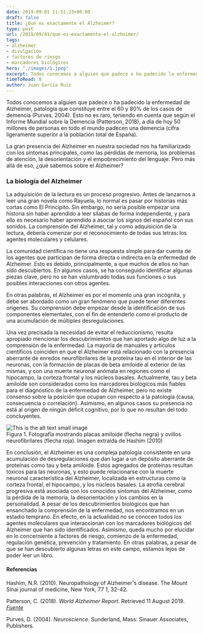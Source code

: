 ```yaml
---
date: 2019-09-01 11:51:23+00:00
draft: false
title: ¿Qué es exactamente el Alzheimer?
type: post
url: /2019/09/01/que-es-exactamente-el-alzheimer/
tags:
- alzheimer
- divulgación
- factores de riesgo
- marcadores biológicos
hero: "./images/1.jpeg"
excerpt: Todos conocemos a alguien que padece o ha padecido la enfermedad de Alzheimer, patología que constituye entre el 60 y 80% de los casos de demencia (Purves, 2004). Esto no es raro, teniendo en cuenta que según el Informe Mundial sobre la Demencia (Patterson, 2018), a día de hoy 50 millones de personas en todo el mundo padecen una demencia (cifra ligeramente superior a la población total de España).
timeToRead: 8
author: Juan García Ruiz
---
```


Todos conocemos a alguien que padece o ha padecido la enfermedad de Alzheimer, patología que constituye entre el 60 y 80% de los casos de demencia (Purves, 2004). Esto no es raro, teniendo en cuenta que según el Informe Mundial sobre la Demencia (Patterson, 2018), a día de hoy 50 millones de personas en todo el mundo padecen una demencia (cifra ligeramente superior a la población total de España).

La gran presencia del Alzheimer en nuestra sociedad nos ha familiarizado con los síntomas principales, como las pérdidas de memoria, los problemas de atención, la desorientación y el empobrecimiento del lenguaje. Pero más allá de eso, ¿qué sabemos sobre el Alzheimer?

### La biología del Alzheimer

La adquisición de la lectura es un proceso progresivo. Antes de lanzarnos a leer una gran novela como Rayuela, lo normal es pasar por historias más cortas como El Principito. Sin embargo, no sería posible empezar una historia sin haber aprendido a leer sílabas de forma independiente, y para ello es necesario haber aprendido a asociar los signos del español con sus sonidos. La comprensión del Alzheimer, tal y como adquisición de la lectura, debería comenzar por el reconocimiento de todas sus letras: los agentes moleculares y celulares.

La comunidad científica no tiene una respuesta simple para dar cuenta de los agentes que participan de forma directa o indirecta en la enfermedad de Alzheimer. Esto es debido, principalmente, a que muchos de ellos no han sido descubiertos. En algunos casos, se ha conseguido identificar algunas piezas clave, pero no se han vislumbrado todas sus funciones o sus posibles interacciones con otros agentes. 

En otras palabras, el Alzheimer es por el momento una gran incógnita, y debe ser abordado como un gran fenómeno que puede tener diferentes orígenes. Su comprensión debe empezar desde la identificación de sus componentes elementales, con el fin de entenderlo como el producto de una acumulación de múltiples desregulaciones. 

Una vez precisada la necesidad de evitar el reduccionismo, resulta apropiado mencionar los descubrimientos que han aportado algo de luz a la comprensión de la enfermedad. La mayoría de manuales y artículos científicos coinciden en que el Alzheimer está relacionado con la presencia aberrante de enredos neurofibrilares de la proteína tau en el interior de las neuronas, con la formación de placas de beta amiloide al exterior de las mismas, y con una muerte neuronal anómala en regiones como el hipocampo, la corteza frontal y los núcleos basales. Actualmente, tau y beta amiloide son considerados como los marcadores biológicos más fiables para el diagnóstico de la enfermedad de Alzheimer, pero no existe consenso sobre la posición que ocupan con respecto a la patología (causa, consecuencia o correlación). Asimismo, en algunos casos su presencia no está al origen de ningún déficit cognitivo, por lo que no resultan del todo concluyentes.

<div className="Image__Small">
  <img src="https://nervousystemhome.files.wordpress.com/2019/09/imagen-1.jpg?w=471" alt="This is the alt text small image" />
  <figcaption>Figura 1. Fotografía mostrando placas amiloide (flecha negra) y ovillos neurofibrilares (flecha roja). Imagen extraída de Hashim (2010)</figcaption>
</div>

En conclusión, el Alzheimer es una compleja patología consistente en una acumulación de desregulaciones que dan lugar a un depósito aberrante de proteínas como tau y beta amiloide. Estos agregados de proteínas resultan tóxicos para las neuronas, y esto puede relacionarse con la muerte neuronal característica del Alzheimer, localizada en estructuras como la corteza frontal, el hipocampo, y los núcleos basales. La atrofia cerebral progresiva está asociada con los conocidos síntomas del Alzheimer, como la pérdida de la memoria, la desorientación y los cambios en la personalidad. A pesar de los descubrimientos biológicos que han ensanchado la comprensión de la enfermedad, nos encontramos en un estadio temprano. En efecto, en la actualidad no se conocen todos los agentes moleculares que interaccionan con los marcadores biológicos del Alzheimer que han sido identificados. Asimismo, queda mucho por elucidar en lo concerniente a factores de riesgo, comienzo de la enfermedad, regulación genética, prevención y tratamiento.  En otras palabras, a pesar de que se han descubierto algunas letras en este campo, estamos lejos de poder leer un libro.

#### Referencias

Hashim, N.R. (2010). Neuropathology of Alzheimer's disease. The Mount Sinai journal of medicine, New York, 77 1, 32-42. 

Patterson, C. (2018). _World Alzheimer Report_. Retrieved 11 August 2019. [_Fuente_](https://www.alz.co.uk/research/WorldAlzheimerReport2018.pdf)

Purves, D. (2004). _Neuroscience_. Sunderland, Mass: Sinauer Associates, Publishers.
